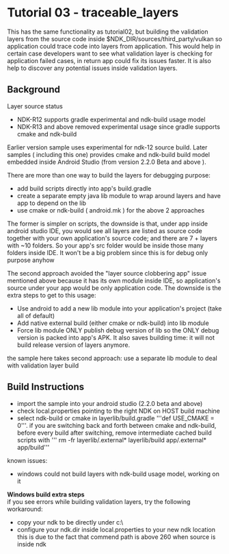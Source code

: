 Tutorial 03 - traceable_layers
===============================
This has the same functionality as tutorial02, but building the validation layers
from the source code inside $NDK_DIR/sources/third_party/vulkan  so application could
trace code into layers from application. This would help in certain case developers
want to see what validation layer is checking for application failed cases, in return
app could fix its issues faster. It is also help to discover any potential issues inside
validation layers.

Background
-----------
Layer source status
- NDK-R12 supports gradle experimental and ndk-build usage model
- NDK-R13 and above removed experimental usage since gradle supports cmake and ndk-build

Earlier version sample uses experimental for ndk-12 source build. Later samples ( including
this one) provides cmake and ndk-build build model embedded inside Android Studio (from
version 2.2.0 Beta and above ).

There are more than one way to build the layers for debugging purpose:
- add build scripts directly into app's build.gradle
- create a separate empty java lib module to wrap around layers and have app to depend on the lib
- use cmake or ndk-build ( android.mk ) for the above 2 approaches

The former is simpler on scripts, the downside is that, under app inside android studio IDE, you
would see all layers are listed as source code together with your own application's source code;
and there are 7 + layers with ~10 folders. So your app's src folder would be inside those many
folders inside IDE. It won't be a big problem since this is for debug only purpose anyhow

The second approach avoided the "layer source clobbering app" issue mentioned above because it
has its own module inside IDE, so application's source under your app would be only application
code. The downside is the extra steps to get to this usage:
* Use android to add a new lib module into your application's project (take all of default)
* Add native external build (either cmake or ndk-build) into lib module
* Force lib module ONLY publish debug version of lib so the ONLY debug version is packed into
app's APK. It also saves building time: it will not build release version of layers anymore.

the sample here takes second approach: use a separate lib module to deal with validation layer build

Build Instructions
-------------------
- import the sample into your android studio (2.2.0 beta and above)
- check local.properties pointing to the right NDK on HOST build machine
- select ndk-build or cmake in layerlib/build.gradle '''def USE_CMAKE = 0'''. if you are switching
back and forth between cmake and ndk-build, before every build after switching, remove intermediate
cached build scripts with ''' rm -fr layerlib/.external* layerlib/build app/.external* app/build'''

known issues:
- windows could not build layers with ndk-build usage model, working on it

**Windows build extra steps**	
if you see errors while building validation layers, try the following workaround:	
- copy your ndk to be directly under c:\
- configure your ndk.dir inside local.properties to your new ndk location
this is due to the fact that commend path is above 260 when source is inside ndk


